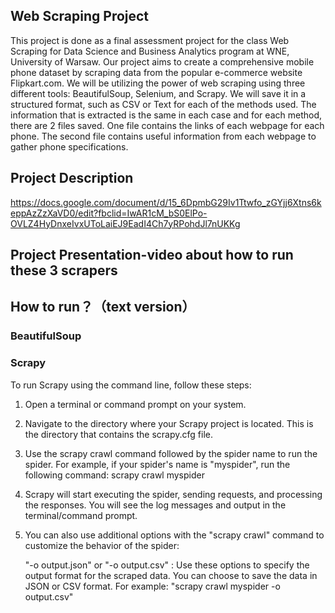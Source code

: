 ## Web Scraping Project
This project is done as a final assessment project for the class Web Scraping for Data Science and Business Analytics program at WNE, University of Warsaw.
Our project aims to create a comprehensive mobile phone dataset by scraping data from the popular e-commerce website Flipkart.com. We will be utilizing the power of web scraping using three different tools: BeautifulSoup, Selenium, and Scrapy. We will save it in a structured format, such as CSV or Text for each of the methods used. The information that is extracted is the same in each case and for each method, there are 2 files saved. One file contains the links of each webpage for each phone. The second file contains useful information from each webpage to gather phone specifications.

## Project Description
https://docs.google.com/document/d/15_6DpmbG29Iv1Ttwfo_zGYjj6Xtns6keppAzZzXaVD0/edit?fbclid=IwAR1cM_bS0ElPo-OVLZ4HyDnxeIvxUToLaiEJ9EadI4Ch7yRPohdJl7nUKKg

## Project Presentation-video about how to run these 3 scrapers


## How to run？（text version）
### BeautifulSoup

### Scrapy

To run Scrapy using the command line, follow these steps:

1. Open a terminal or command prompt on your system.

2. Navigate to the directory where your Scrapy project is located. This is the directory that contains the scrapy.cfg file.

3. Use the scrapy crawl command followed by the spider name to run the spider. For example, if your spider's name is "myspider", run the following command: scrapy crawl myspider

4. Scrapy will start executing the spider, sending requests, and processing the responses. You will see the log messages and output in the terminal/command prompt.

5. You can also use additional options with the "scrapy crawl" command to customize the behavior of the spider:

    "-o output.json" or "-o output.csv" : Use these options to specify the output format for the scraped data. You can choose to save the data in JSON  or CSV format. For example:  "scrapy crawl myspider -o output.csv"
